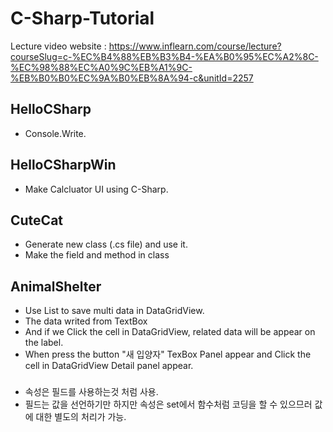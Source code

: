 # C-Sharp-Tutorial
Lecture video website : https://www.inflearn.com/course/lecture?courseSlug=c-%EC%B4%88%EB%B3%B4-%EA%B0%95%EC%A2%8C-%EC%98%88%EC%A0%9C%EB%A1%9C-%EB%B0%B0%EC%9A%B0%EB%8A%94-c&unitId=2257

## HelloCSharp
- Console.Write.

## HelloCSharpWin
- Make Calcluator UI using C-Sharp.

## CuteCat
- Generate new class (.cs file) and use it.
- Make the field and method in class

## AnimalShelter
- Use List to save multi data in DataGridView.
- The data writed from TextBox
- And if we Click the cell in DataGridView, related data will be appear on the label.
- When press the button "새 입양자" TexBox Panel appear and Click the cell in DataGridView Detail panel appear.

### 
- 속성은 필드를 사용하는것 처럼 사용.
- 필드는 값을 선언하기만 하지만 속성은 set에서 함수처럼 코딩을 할 수 있으므러 값에 대한 별도의 처리가 가능.
 
